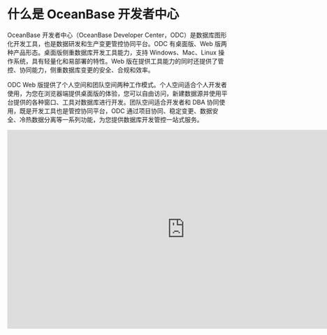 # 什么是 OceanBase 开发者中心 

OceanBase 开发者中心（OceanBase Developer Center，ODC）是数据库图形化开发工具，也是数据研发和生产变更管控协同平台。ODC 有桌面版、Web 版两种产品形态。桌面版侧重数据库开发工具能力，支持 Windows、Mac、Linux 操作系统，具有轻量化和易部署的特性。Web 版在提供工具能力的同时还提供了管控、协同能力，侧重数据库变更的安全、合规和效率。

ODC Web 版提供了个人空间和团队空间两种工作模式。个人空间适合个人开发者使用，为您在浏览器端提供桌面版的体验，您可以自由访问，新建数据源并使用平台提供的各种窗口、工具对数据库进行开发。团队空间适合开发者和 DBA 协同使用，既是开发工具也是管控协同平台，ODC 通过项目协同、稳定变更、数据安全、冷热数据分离等一系列功能，为您提供数据库开发管控一站式服务。

<iframe height=456.188 width=811 src="https://obbusiness-private.oss-cn-shanghai.aliyuncs.com/doc/img/odc/420/08%20ODC%20420%20product%20introduction.mp4" frameborder=0 allowfullscreen></iframe>
